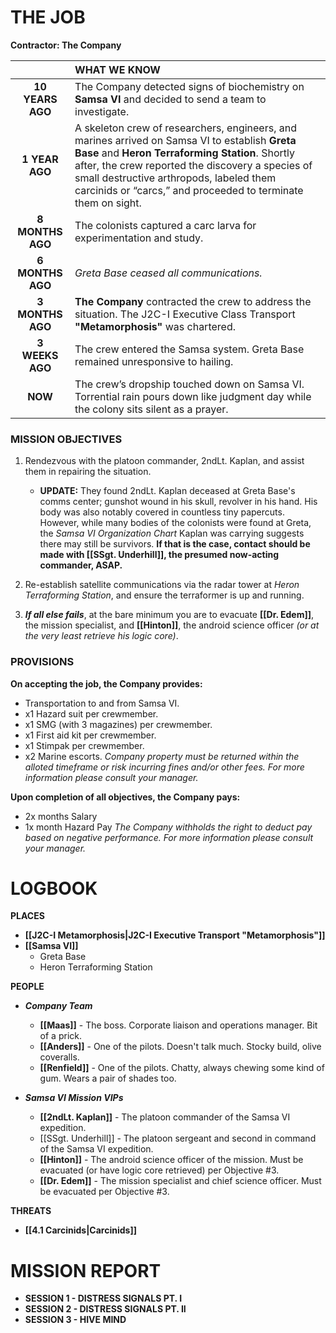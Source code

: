 
# **THE JOB**
**Contractor: The Company**

|                    | **WHAT WE KNOW**                                                                                                                                                                                                                                                                                                  |
| :----------------: | :---------------------------------------------------------------------------------------------------------------------------------------------------------------------------------------------------------------------------------------------------------------------------------------------------------------- |
|  **10 YEARS AGO**  | The Company detected signs of biochemistry on **Samsa VI** and decided to send a team to investigate.                                                                                                                                                                                                             |
|   **1 YEAR AGO**   | A skeleton crew of researchers, engineers, and marines arrived on Samsa VI to establish **Greta Base** and **Heron Terraforming Station**. Shortly after, the crew reported the discovery a species of small destructive arthropods, labeled them carcinids or “carcs,” and proceeded to terminate them on sight. |
|  **8 MONTHS AGO**  | The colonists captured a carc larva for experimentation and study.                                                                                                                                                                                                                                                |
|  **6 MONTHS AGO**  | *Greta Base ceased all communications.*                                                                                                                                                                                                                                                                           |
|  **3 MONTHS AGO**  | **The Company** contracted the crew to address the situation. The J2C-I Executive Class Transport **"Metamorphosis"** was chartered.                                                                                                                                                                              |
| **3<br>WEEKS AGO** | The crew entered the Samsa system. Greta Base remained unresponsive to hailing.                                                                                                                                                                                                                                   |
|      **NOW**       | The crew’s dropship touched down on Samsa VI. Torrential rain pours down like judgment day while the colony sits silent as a prayer.                                                                                                                                                                              |

### **MISSION OBJECTIVES**
1. Rendezvous with the platoon commander, 2ndLt. Kaplan, and assist them in repairing the situation.
   - **UPDATE:** They found 2ndLt. Kaplan deceased at Greta Base's comms center; gunshot wound in his skull, revolver in his hand. His body was also notably covered in countless tiny papercuts. However, while many bodies of the colonists were found at Greta, the *Samsa VI Organization Chart* Kaplan was carrying suggests there may still be survivors. **If that is the case, contact should be made with [[SSgt. Underhill]], the presumed now-acting commander, ASAP.**

2. Re-establish satellite communications via the radar tower at *Heron Terraforming Station*, and ensure the terraformer is up and running.

3. ***If all else fails***, at the bare minimum you are to evacuate **[[Dr. Edem]]**, the mission specialist, and **[[Hinton]]**, the android science officer *(or at the very least retrieve his logic core)*.

### **PROVISIONS**
**On accepting the job, the Company provides:**
- Transportation to and from Samsa VI.
- x1 Hazard suit per crewmember.
- x1 SMG (with 3 magazines) per crewmember.
- x1 First aid kit per crewmember.
- x1 Stimpak per crewmember.
- x2 Marine escorts.
*Company property must be returned within the alloted timeframe or risk incurring fines and/or other fees. For more information please consult your manager.*

**Upon completion of all objectives, the Company pays:**
- 2x months Salary
- 1x month Hazard Pay
*The Company withholds the right to deduct pay based on negative performance. For more information please consult your manager.*


# **LOGBOOK**

**PLACES**
- **[[J2C-I Metamorphosis|J2C-I Executive Transport "Metamorphosis"]]**
- **[[Samsa VI]]**
   - Greta Base
   - Heron Terraforming Station


**PEOPLE**
- ***Company Team***
   - **[[Maas]]** - The boss. Corporate liaison and operations manager. Bit of a prick.
   - **[[Anders]]** - One of the pilots. Doesn't talk much. Stocky build, olive coveralls.
   - **[[Renfield]]** - One of the pilots. Chatty, always chewing some kind of gum. Wears a pair of shades too.

- ***Samsa VI Mission VIPs***
   - **[[2ndLt. Kaplan]]** - The platoon commander of the Samsa VI expedition.
   - [[SSgt. Underhill]] - The platoon sergeant and second in command of the Samsa VI expedition.
   - **[[Hinton]]** - The android science officer of the mission. Must be evacuated (or have logic core retrieved) per Objective #3.
   - **[[Dr. Edem]]** - The mission specialist and chief science officer. Must be evacuated per Objective #3.


**THREATS**
- **[[4.1 Carcinids|Carcinids]]**


# **MISSION REPORT**

- **SESSION 1 - DISTRESS SIGNALS PT. I**
- **SESSION 2 - DISTRESS SIGNALS PT. II**
- **SESSION 3 - HIVE MIND**
  